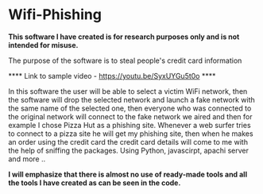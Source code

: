 # Wifi-Phishing
**This software I have created is for research purposes only and is not intended for misuse.**


The purpose of the software is to steal people's credit card information

**** Link to sample video - https://youtu.be/SyxUYGu5t0o ****

In this software the user will be able to select a victim WiFi network, then the software will drop the selected network and launch a fake network with the same name of the selected one, then everyone who was connected to the original network will connect to the fake network we aired and then for example I chose Pizza Hut as a phishing site. Whenever a web surfer tries to connect to a pizza site he will get my phishing site,
then when he makes an order using the credit card the credit card details will come to me with the help of sniffing the packages.
Using Python, javascirpt, apachi server and more ..

**I will emphasize that there is almost no use of ready-made tools and all the tools I have created as can be seen in the code.**


